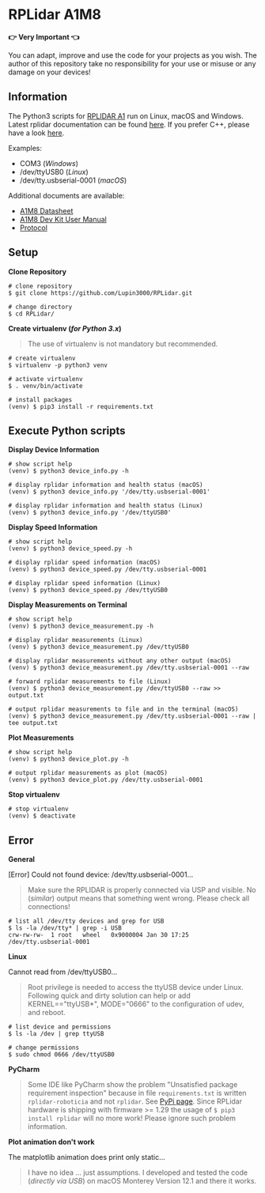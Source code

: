 # RPLidar A1M8

**:point_right: Very Important :point_left:**

You can adapt, improve and use the code for your projects as you wish. The author of this repository take no responsibility for your use or misuse or any damage on your devices!

## Information

The Python3 scripts for [RPLIDAR A1](https://www.slamtec.com/en/Lidar/A1) run on Linux, macOS and Windows. 
Latest rplidar documentation can be found [here](https://rplidar.readthedocs.io/en/latest/). 
If you prefer C++, please have a look [here](https://github.com/slamtec/rplidar_sdk).

Examples:

- COM3 (_Windows_)
- /dev/ttyUSB0 (_Linux_)
- /dev/tty.usbserial-0001 (_macOS_)

Additional documents are available:

- [A1M8 Datasheet](https://bucket-download.slamtec.com/d1e428e7efbdcd65a8ea111061794fb8d4ccd3a0/LD108_SLAMTEC_rplidar_datasheet_A1M8_v3.0_en.pdf)
- [A1M8 Dev Kit User Manual](https://bucket-download.slamtec.com/269e60a69933dffb1067a2ee3405f2918168064a/LM108_SLAMTEC_rplidarkit_usermanual_A1M8_v2.1_en.pdf)
- [Protocol](https://bucket-download.slamtec.com/f010c72be308cdc618e91746d643278185ed02b2/LR001_SLAMTEC_rplidar_protocol_v2.2_en.pdf)

## Setup

**Clone Repository**

```shell
# clone repository
$ git clone https://github.com/Lupin3000/RPLidar.git

# change directory
$ cd RPLidar/
```

**Create virtualenv (_for Python 3.x_)**

> The use of virtualenv is not mandatory but recommended.

```shell
# create virtualenv
$ virtualenv -p python3 venv

# activate virtualenv
$ . venv/bin/activate

# install packages
(venv) $ pip3 install -r requirements.txt 
```

## Execute Python scripts

**Display Device Information**

```shell
# show script help
(venv) $ python3 device_info.py -h

# display rplidar information and health status (macOS)
(venv) $ python3 device_info.py '/dev/tty.usbserial-0001'

# display rplidar information and health status (Linux)
(venv) $ python3 device_info.py '/dev/ttyUSB0'
```

**Display Speed Information**

```shell
# show script help
(venv) $ python3 device_speed.py -h

# display rplidar speed information (macOS)
(venv) $ python3 device_speed.py /dev/tty.usbserial-0001

# display rplidar speed information (Linux)
(venv) $ python3 device_speed.py /dev/ttyUSB0
```

**Display Measurements on Terminal**

```shell
# show script help
(venv) $ python3 device_measurement.py -h

# display rplidar measurements (Linux)
(venv) $ python3 device_measurement.py /dev/ttyUSB0

# display rplidar measurements without any other output (macOS)
(venv) $ python3 device_measurement.py /dev/tty.usbserial-0001 --raw

# forward rplidar measurements to file (Linux)
(venv) $ python3 device_measurement.py /dev/ttyUSB0 --raw >> output.txt

# output rplidar measurements to file and in the terminal (macOS)
(venv) $ python3 device_measurement.py /dev/tty.usbserial-0001 --raw | tee output.txt
```

**Plot Measurements**

```shell
# show script help
(venv) $ python3 device_plot.py -h

# output rplidar measurements as plot (macOS)
(venv) $ python3 device_plot.py /dev/tty.usbserial-0001
```

**Stop virtualenv**

```shell
# stop virtualenv
(venv) $ deactivate
```

## Error

**General**

[Error] Could not found device: /dev/tty.usbserial-0001...

> Make sure the RPLIDAR is properly connected via USP and visible.
> No (_similar_) output means that something went wrong. Please check all connections!

```shell
# list all /dev/tty devices and grep for USB
$ ls -la /dev/tty* | grep -i USB
crw-rw-rw-  1 root   wheel   0x9000004 Jan 30 17:25 /dev/tty.usbserial-0001
```

**Linux**

Cannot read from /dev/ttyUSB0...

> Root privilege is needed to access the ttyUSB device under Linux.
> Following quick and dirty solution can help or add KERNEL=="ttyUSB*", MODE="0666" to the configuration of udev, and reboot.

```shell
# list device and permissions
$ ls -la /dev | grep ttyUSB

# change permissions
$ sudo chmod 0666 /dev/ttyUSB0
```

**PyCharm**

> Some IDE like PyCharm show the problem "Unsatisfied package requirement inspection" because in file `requirements.txt` is written `rplidar-roboticia` and not `rplidar`. 
> See [PyPi page](https://pypi.org/project/rplidar-roboticia/).
> Since RPLidar hardware is shipping with firmware >= 1.29 the usage of `$ pip3 install rplidar` will no more work! 
> Please ignore such problem information.

**Plot animation don't work**

The matplotlib animation does print only static... 

> I have no idea ... just assumptions. 
> I developed and tested the code (_directly via USB_) on macOS Monterey Version 12.1 and there it works.
